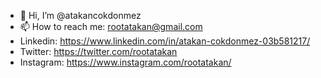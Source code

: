 - 👋 Hi, I’m @atakancokdonmez
- 📫 How to reach me: rootatakan@gmail.com
- Linkedin: https://www.linkedin.com/in/atakan-cokdonmez-03b581217/
- Twitter: https://twitter.com/rootatakan
- Instagram: https://www.instagram.com/rootatakan/
<!---
atakancokdonmez/atakancokdonmez is a ✨ special ✨ repository because its `README.md` (this file) appears on your GitHub profile.
You can click the Preview link to take a look at your changes.
--->
